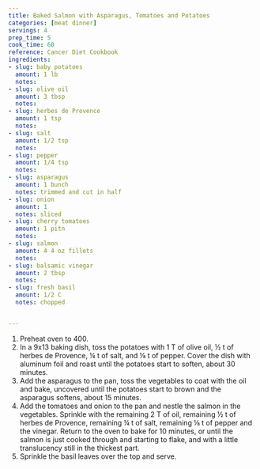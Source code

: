 ```yaml
---
title: Baked Salmon with Asparagus, Tomatoes and Potatoes
categories: [meat dinner]
servings: 4
prep_time: 5
cook_time: 60
reference: Cancer Diet Cookbook
ingredients:
- slug: baby potatoes
  amount: 1 lb
  notes:
- slug: olive oil
  amount: 3 tbsp
  notes:
- slug: herbes de Provence
  amount: 1 tsp
  notes:
- slug: salt
  amount: 1/2 tsp
  notes:
- slug: pepper
  amount: 1/4 tsp
  notes:
- slug: asparagus
  amount: 1 bunch
  notes: trimmed and cut in half
- slug: onion
  amount: 1
  notes: sliced
- slug: cherry tomatoes
  amount: 1 pitn
  notes:
- slug: salmon
  amount: 4 4 oz fillets
  notes:
- slug: balsamic vinegar
  amount: 2 tbsp
  notes:
- slug: fresh basil
  amount: 1/2 C
  notes: chopped


---
```


1. Preheat oven to 400.
2. In a 9x13 baking dish, toss the potatoes with 1 T of olive oil, ½ t of herbes de Provence, ¼ t of salt, and ⅛ t of pepper. Cover the dish with aluminum foil and roast until the potatoes start to soften, about 30 minutes.
3. Add the asparagus to the pan, toss the vegetables to coat with the oil and bake, uncovered until the potatoes start to brown and the asparagus softens, about 15 minutes.
4. Add the tomatoes and onion to the pan and nestle the salmon in the vegetables. Sprinkle with the remaining 2 T of oil, remaining ½ t of herbes de Provence, remaining ¼ t of salt, remaining ⅛ t of pepper and the vinegar. Return to the oven to bake for 10 minutes, or until the salmon is just cooked through and starting to flake, and with a little translucency still in the thickest part.
5. Sprinkle the basil leaves over the top and serve.